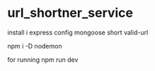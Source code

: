 # url_shortner_service
install i express config mongoose short valid-url

npm i -D nodemon

for running 
npm run dev
